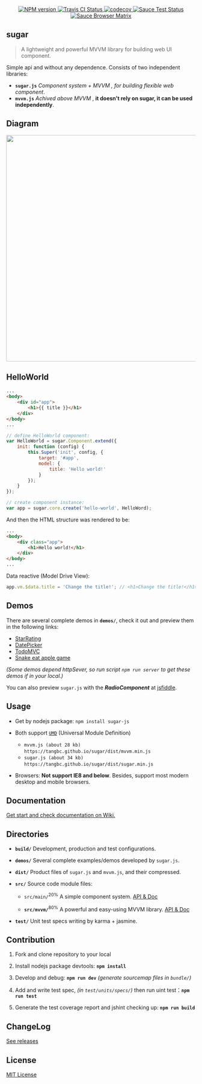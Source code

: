 <p align="center">
	<a href="https://npmjs.com/package/sugar-js">
		<img src="https://img.shields.io/npm/v/sugar-js.svg?style=flat" alt="NPM version"/>
	</a>
	<a href="https://travis-ci.org/tangbc/sugar">
		<img src="https://travis-ci.org/tangbc/sugar.svg?branch=master" alt="Travis CI Status"/>
	</a>
	<a href="https://codecov.io/gh/tangbc/sugar">
		<img src="https://codecov.io/gh/tangbc/sugar/branch/master/graph/badge.svg" alt="codecov"/>
	</a>
	<a href="https://saucelabs.com/u/tangbc">
		<img src="https://saucelabs.com/buildstatus/tangbc" alt="Sauce Test Status"/>
	</a>
	<br>
	<a href="https://saucelabs.com/u/tangbc">
		<img src="https://saucelabs.com/browser-matrix/tangbc.svg" alt="Sauce Browser Matrix"/>
	</a>
</p>


## sugar

> A lightweight and powerful MVVM library for building web UI component.

Simple api and without any dependence.
Consists of two independent libraries:
* **`sugar.js`** *Component system + MVVM , for building flexible web component*.
* **`mvvm.js`** *Achived above MVVM* , **it doesn't rely on sugar, it can be used independently**.


## Diagram

<img src="https://tangbc.github.io/github-images/sugar-diagram-en.png" width="600">


## HelloWorld
```html
...
<body>
	<div id="app">
		<h1>{{ title }}</h1>
	</div>
</body>
...
```
```javascript
// define HelloWorld component:
var HelloWorld = sugar.Component.extend({
	init: function (config) {
		this.Super('init', config, {
			target: '#app',
			model: {
				title: 'Hello world!'
			}
		});
	}
});

// create component instance:
var app = sugar.core.create('hello-world', HelloWord);
```
And then the HTML structure was rendered to be:
```html
...
<body>
	<div class="app">
		<h1>Hello world!</h1>
	</div>
</body>
...
```
Data reactive (Model Drive View):
```javascript
app.vm.$data.title = 'Change the title!'; // <h1>Change the title!</h1>
```

## Demos

There are several complete demos in **`demos/`**, check it out and preview them in the following links:

* [StarRating](https://tangbc.github.io/sugar/demos/starRating)
* [DatePicker](https://tangbc.github.io/sugar/demos/datePicker)
* [TodoMVC](https://tangbc.github.io/sugar/demos/todoMVC)
* [Snake eat apple game](https://tangbc.github.io/sugar/demos/snake-eat-apples)

*(Some demos depend httpSever, so run script `npm run server` to get these demos if in your local.)*

You can also preview `sugar.js` with the ***RadioComponent*** at [jsfiddle](https://jsfiddle.net/tangbc/may7jzb4/9/).


## Usage

* Get by nodejs package: `npm install sugar-js`

* Both support [`UMD`](https://github.com/umdjs/umd) (Universal Module Definition)
	* `mvvm.js (about 28 kb)` `https://tangbc.github.io/sugar/dist/mvvm.min.js`
	* `sugar.js (about 34 kb)` `https://tangbc.github.io/sugar/dist/sugar.min.js`

* Browsers: **Not support IE8 and below**. Besides, support most modern desktop and mobile browsers.


## Documentation

[Get start and check documentation on Wiki.](https://github.com/tangbc/sugar/wiki)


## Directories

* **`build/`** Development, production and test configurations.

* **`demos/`** Several complete examples/demos developed by `sugar.js`.

* **`dist/`** Product files of `sugar.js` and `mvvm.js`, and their compressed.

* **`src/`** Source code module files:

	* `src/main/`<sup>20%</sup> A simple component system. [API & Doc](https://github.com/tangbc/sugar/wiki/API)

	* **`src/mvvm/`**<sup>80%</sup> A powerful and easy-using MVVM library. [API & Doc](https://github.com/tangbc/sugar/wiki/MVVM)

* **`test/`** Unit test specs writing by karma + jasmine.


## Contribution

1. Fork and clone repository to your local

2. Install nodejs package devtools: **`npm install`**

3. Develop and debug: **`npm run dev`** *(generate sourcemap files in `bundle/`)*

4. Add and write test spec, *(in `test/units/specs/`)* then run uint test：**`npm run test`**

5. Generate the test coverage report and jshint checking up: **`npm run build`**


## ChangeLog

[See releases](https://github.com/tangbc/sugar/releases)


## License

[MIT License](https://github.com/tangbc/sugar/blob/master/LICENSE)
